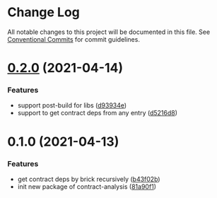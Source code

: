 # Change Log

All notable changes to this project will be documented in this file.
See [Conventional Commits](https://conventionalcommits.org) for commit guidelines.

# [0.2.0](https://github.com/easyops-cn/next-core/compare/@next-core/contract-analysis@0.1.0...@next-core/contract-analysis@0.2.0) (2021-04-14)


### Features

* support post-build for libs ([d93934e](https://github.com/easyops-cn/next-core/commit/d93934e256f077d2230c5d1aae8dde264a77fd68))
* support to get contract deps from any entry ([d5216d8](https://github.com/easyops-cn/next-core/commit/d5216d8d900e2d227233741766f56dfa68c4fc86))





# 0.1.0 (2021-04-13)


### Features

* get contract deps by brick recursively ([b43f02b](https://github.com/easyops-cn/next-core/commit/b43f02bf431d05040fb4b3a0732b7801563a3663))
* init new package of contract-analysis ([81a90f1](https://github.com/easyops-cn/next-core/commit/81a90f18d26c70bced08c075072acbe7705943b4))
